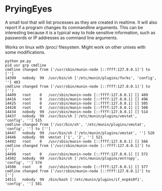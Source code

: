 # PryingEyes

A small tool that will list processes as they are created in realtime.
It will also report if a program changes its commandline arguments. This can be interesting because it is a typical way to hide sensitive information, such as passwords or IP addresses as command line arguments.

Works on linux with /proc/ filesystem.
Might work on other unixes with some modifications.


```
python pe.py 
pid	usr	grp	cmdline
cmdline changed from ['/usr/sbin/munin-node [::ffff:127.0.0.1]'] to ['']
14399	nobody	99	/usr/bin/sh ['/etc/munin/plugins/forks', 'config', ''] 483
cmdline changed from ['/usr/sbin/munin-node [::ffff:127.0.0.1]'] to ['']
14409	root	0	/usr/sbin/munin-node [::ffff:127.0.0.1] [] 489
14416	root	0	/usr/sbin/munin-node [::ffff:127.0.0.1] [] 496
14425	root	0	/usr/sbin/munin-node [::ffff:127.0.0.1] [] 505
14428	root	0	/usr/sbin/munin-node [::ffff:127.0.0.1] [] 508
14434	nobody	99	/usr/sbin/munin-node [::ffff:127.0.0.1] [] 514
14437	nobody	99	/usr/bin/sh ['/etc/munin/plugins/vmstat', 'config', ''] 515
cmdline changed from ['/usr/bin/sh', '/etc/munin/plugins/vmstat', 'config', ''] to ['']
14447	nobody	99	/usr/bin/sh ['/etc/munin/plugins/vmstat', ''] 520
14446	nobody	99	vmstat ['1', '2', ''] 521
14492	root	0	/usr/sbin/munin-node [::ffff:127.0.0.1] [] 566
cmdline changed from ['/usr/sbin/munin-node [::ffff:127.0.0.1]'] to ['']
14498	root	0	/usr/sbin/munin-node [::ffff:127.0.0.1] [] 572
14502	nobody	99	/usr/bin/sh ['/etc/munin/plugins/entropy', 'config', ''] 574
14506	root	0	/usr/sbin/munin-node [::ffff:127.0.0.1] [] 577
cmdline changed from ['/usr/sbin/munin-node [::ffff:127.0.0.1]'] to ['']
14511	nobody	99	/bin/bash ['/etc/munin/plugins/if_enp4s0f1', 'config', ''] 581
```

